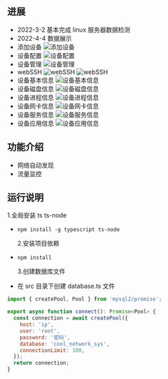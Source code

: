 ## 进展

- 2022-3-2 基本完成 linux 服务器数据检测
- 2022-4-4 数据展示
- 添加设备
  ![添加设备](https://gitee.com/zdde/cool-network-system/raw/master/src/assets/cool-20220404-01.png)
- 设备配置
  ![设备配置](https://gitee.com/zdde/cool-network-system/raw/master/src/assets/cool-20220404-01.png)
- 设备管理
  ![设备管理](https://gitee.com/zdde/cool-network-system/raw/master/src/assets/cool-20220404-03.png)
- webSSH
  ![webSSH](https://gitee.com/zdde/cool-network-system/raw/master/src/assets/cool-20220404-04.png)
  ![webSSH](https://gitee.com/zdde/cool-network-system/raw/master/src/assets/cool-20220404-05.png)
- 设备基本信息
  ![设备基本信息](https://gitee.com/zdde/cool-network-system/raw/master/src/assets/cool-20220404-06.png)
- 设备磁盘信息
  ![设备磁盘信息](https://gitee.com/zdde/cool-network-system/raw/master/src/assets/cool-20220404-07.png)
- 设备进程信息
  ![设备进程信息](https://gitee.com/zdde/cool-network-system/raw/master/src/assets/cool-20220404-08.png)
- 设备网卡信息
  ![设备网卡信息](https://gitee.com/zdde/cool-network-system/raw/master/src/assets/cool-20220404-09.png)
- 设备服务信息
  ![设备服务信息](https://gitee.com/zdde/cool-network-system/raw/master/src/assets/cool-20220404-10.png)
- 设备应用信息
  ![设备应用信息](https://gitee.com/zdde/cool-network-system/raw/master/src/assets/cool-20220404-11.png)

## 功能介绍

- 网络自动发现
- 流量监控

## 运行说明

1.全局安装 ts ts-node

- `npm install -g typescript ts-node`

  2.安装项目依赖

- `npm install`

  3.创建数据库文件

- 在 src 目录下创建 database.ts 文件

```javascript
import { createPool, Pool } from 'mysql2/promise';

export async function connect(): Promise<Pool> {
  const connection = await createPool({
    host: 'ip',
    user: 'root',
    password: '密码',
    database: 'cool_network_sys',
    connectionLimit: 100,
  });
  return connection;
}
```
